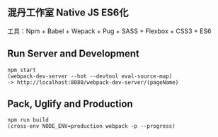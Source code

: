 混丹工作室 Native JS ES6化 
---

工具：Npm + Babel + Wepack + Pug + SASS + Flexbox + CSS3 + ES6


Run Server and Development
---
 
```
npm start
(webpack-dev-server --hot --devtool eval-source-map)
-> http://localhost:8080/webpack-dev-server/(pageName)
```

Pack, Uglify and Production
---
 
```
npm run build
(cross-env NODE_ENV=production webpack -p --progress)
```